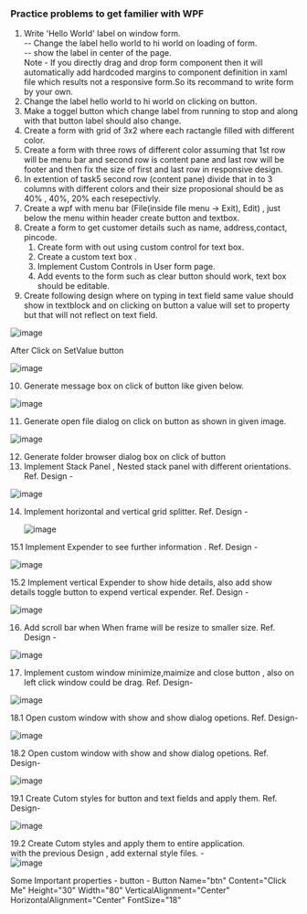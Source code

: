 ### Practice problems to get familier with WPF
1. Write 'Hello World' label on window form.   
-- Change the label hello world to hi world on loading of form.  
-- show the label in center of the page.  
Note - If you directly drag and drop form component then it will automatically add hardcoded margins to component  definition in xaml file which results not a responsive form.So its recommand to write form by your own.
2. Change the label hello world to hi world on clicking on button.
3. Make a toggel button which change label from running to stop and along with that button label should also change.
4. Create a form with grid of 3x2 where each ractangle filled with different color.
5. Create a form with three rows of different color assuming that 1st row will be menu bar and second row is content pane and last row will be footer and then fix the size of first and last row in responsive design. 
6. In extention of task5 second row (content pane) divide that in to 3 columns with different colors and their size proposional should be as 40% , 40%, 20% each resepectivly.
7. Create a wpf with menu bar (File(inside file menu -> Exit), Edit) , just below the menu within header create button and textbox.
8. Create a form to get customer details such as name, address,contact, pincode.
    1. Create form with out using custom control for text box.
    2. Create a custom text box .
    3. Implement Custom Controls in User form page.
    4. Add events to the form such as clear button should work, text box should be editable.  
9. Create following design where on typing in text field same value should show in textblock and on clicking on button a value will set to property but that will not reflect on text field.
    
![image](https://github.com/codewithheeren/.Net/assets/87074236/a5bc8f16-20fe-4a0c-a78d-230e49e78b19)

After Click on SetValue button  

![image](https://github.com/codewithheeren/.Net/assets/87074236/e234a843-0d63-46e1-a786-d365658e63ea)

10. Generate message box on click of button like given below.
    
![image](https://github.com/codewithheeren/.Net/assets/87074236/4c209c47-8953-43d1-8851-33367ad64cef)


11. Generate open file dialog on click on button as shown in given image.

![image](https://github.com/codewithheeren/.Net/assets/87074236/1064547e-64af-4a08-9b7c-0b9276074ffb)  

12. Generate folder browser dialog box on click of button
13. Implement Stack Panel , Nested stack panel with different orientations. Ref. Design -

![image](https://github.com/codewithheeren/.Net/assets/87074236/904caa42-d6de-4aa0-9b3b-efe6c22a7560)  

14. Implement horizontal and vertical grid splitter. Ref. Design -

    ![image](https://github.com/codewithheeren/.Net/assets/87074236/33e1e718-3ded-401b-9510-a373da002ea1)

15.1 Implement Expender to see further information . Ref. Design -    

![image](https://github.com/codewithheeren/.Net/assets/87074236/8d2a0f57-52ae-4b4e-932d-49d5f05cba5f)  

15.2 Implement vertical Expender to show hide details, also add show details toggle button to expend vertical expender.  Ref. Design -    

![image](https://github.com/codewithheeren/.Net/assets/87074236/417d5fe4-df98-46cd-b4c1-a874dbec8939)  

16. Add scroll bar when When frame will be resize to smaller size. Ref. Design -  

![image](https://github.com/codewithheeren/.Net/assets/87074236/115cbc50-b2c9-4419-861d-3a23d55c28b0)

17. Implement custom window minimize,maimize and close button , also on left click window could be drag. Ref. Design-

![image](https://github.com/codewithheeren/.Net/assets/87074236/208e9542-cfde-4adc-924c-4586868e6c24)

18.1 Open custom window with show and show dialog opetions. Ref. Design-
    
![image](https://github.com/codewithheeren/.Net/assets/87074236/9bf863cf-2053-4f71-b26c-f61677ae4a0e)

18.2  Open custom window with show and show dialog opetions. Ref. Design-  

![image](https://github.com/codewithheeren/.Net/assets/87074236/24062cf4-df2a-44b5-b48c-4c390939a63d)  

19.1 Create Cutom styles for button and text fields and apply them. Ref. Design-

 ![image](https://github.com/codewithheeren/.Net/assets/87074236/91f4ea97-533c-4c47-84ae-5647d66f6579)  

19.2 Create Cutom styles and apply them to entire application.  
with the previous Design , add external style files.  -  
![image](https://github.com/codewithheeren/.Net/assets/87074236/7321e079-e4a5-426f-bbcd-1cd3c74e70ae)   










Some Important properties - 
button -
Button Name="btn" Content="Click Me" Height="30" Width="80"  VerticalAlignment="Center" HorizontalAlignment="Center"
FontSize="18"
